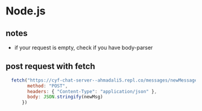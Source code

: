 # Node.js

## notes

* if your request is empty, check if you have body-parser 

## post request with fetch

```javascript
  fetch("https://cyf-chat-server--ahmadali5.repl.co/messages/newMessage", {
        method: "POST",
        headers: { "Content-Type": "application/json" },
        body: JSON.stringify(newMsg)
      })
```

